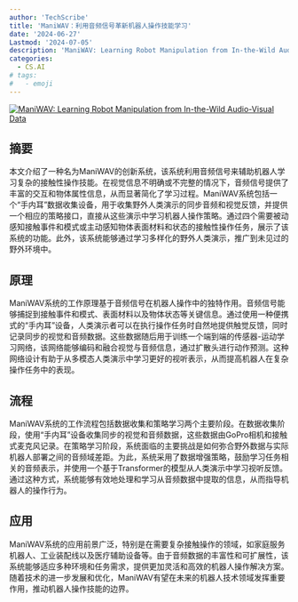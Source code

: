 ```yaml
---
author: 'TechScribe'
title: 'ManiWAV：利用音频信号革新机器人操作技能学习'
date: '2024-06-27'
Lastmod: '2024-07-05'
description: 'ManiWAV: Learning Robot Manipulation from In-the-Wild Audio-Visual Data'
categories:
  - CS.AI
# tags:
#   - emoji
---
```


[![ManiWAV: Learning Robot Manipulation from In-the-Wild Audio-Visual Data](https://arxiv-research-1301205113.cos.ap-guangzhou.myqcloud.com/images/2406.19464v1.pdf_0.jpg)](https://arxiv.org/abs/2406.19464v1)

## 摘要

本文介绍了一种名为ManiWAV的创新系统，该系统利用音频信号来辅助机器人学习复杂的接触性操作技能。在视觉信息不明确或不完整的情况下，音频信号提供了丰富的交互和物体属性信息，从而显著简化了学习过程。ManiWAV系统包括一个“手内耳”数据收集设备，用于收集野外人类演示的同步音频和视觉反馈，并提供一个相应的策略接口，直接从这些演示中学习机器人操作策略。通过四个需要被动感知接触事件和模式或主动感知物体表面材料和状态的接触性操作任务，展示了该系统的功能。此外，该系统能够通过学习多样化的野外人类演示，推广到未见过的野外环境中。<!--more-->

## 原理

ManiWAV系统的工作原理基于音频信号在机器人操作中的独特作用。音频信号能够捕捉到接触事件和模式、表面材料以及物体状态等关键信息。通过使用一种便携式的“手内耳”设备，人类演示者可以在执行操作任务时自然地提供触觉反馈，同时记录同步的视觉和音频数据。这些数据随后用于训练一个端到端的传感器-运动学习网络，该网络能够编码和融合视觉与音频信息，通过扩散头进行动作预测。这种网络设计有助于从多模态人类演示中学习更好的视听表示，从而提高机器人在复杂操作任务中的表现。

## 流程

ManiWAV系统的工作流程包括数据收集和策略学习两个主要阶段。在数据收集阶段，使用“手内耳”设备收集同步的视觉和音频数据，这些数据由GoPro相机和接触式麦克风记录。在策略学习阶段，系统面临的主要挑战是如何弥合野外数据与实际机器人部署之间的音频域差距。为此，系统采用了数据增强策略，鼓励学习任务相关的音频表示，并使用一个基于Transformer的模型从人类演示中学习视听反馈。通过这种方式，系统能够有效地处理和学习从音频数据中提取的信息，从而指导机器人的操作行为。

## 应用

ManiWAV系统的应用前景广泛，特别是在需要复杂接触操作的领域，如家庭服务机器人、工业装配线以及医疗辅助设备等。由于音频数据的丰富性和可扩展性，该系统能够适应多种环境和任务需求，提供更加灵活和高效的机器人操作解决方案。随着技术的进一步发展和优化，ManiWAV有望在未来的机器人技术领域发挥重要作用，推动机器人操作技能的边界。
